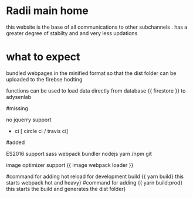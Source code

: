 # Radii main home

this website is the base of all communications to other subchannels . has a greater degree of stabilty and and very less updations

# what to expect

bundled webpages in the minified format so that the dist folder can be uploaded to the firebse hodting

functions can be used to load data directly from database {{ firestore }} to adysenlab

#missing 

no jquerry support
+ ci [ circle ci / travis ci]

#added

ES2016 support
sass 
webpack bundler
nodejs 
yarn /npm
git

image optimizer support {{ image webpack loader }}

#command for adding hot reload for development build
{{ yarn build} this starts webpack hot and heavy}
#command for adding 
{{ yarn build:prod} this starts the build and generates the dist folder}